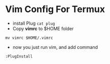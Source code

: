 # Vim Config For Termux

* install Plug
`cat plug`
* Copy **vimrc** to $HOME folder
```
mv vimrc $HOME/.vimrc
```
* now you just run vim, and add command
```
:PlugInstall
```
